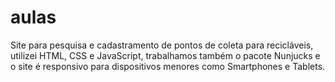 # aulas
Site para pesquisa e cadastramento de pontos de coleta para recicláveis, utilizei HTML, CSS e JavaScript, trabalhamos também o pacote Nunjucks e o site é responsivo para dispositivos menores como Smartphones e Tablets.
